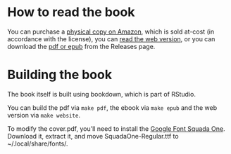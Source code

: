 # How to read the book

You can purchase a [physical copy on Amazon](https://www.amazon.com/dp/B0BRPZTMVK), which is sold at-cost (in accordance with the license), you can [read the web version](https://dmulder.github.io/group-policy-book), or you can download the [pdf or epub](https://github.com/dmulder/group-policy-book/releases) from the Releases page.

# Building the book

The book itself is built using bookdown, which is part of RStudio.

You can build the pdf via `make pdf`, the ebook via `make epub` and the web version via `make website`.

To modify the cover.pdf, you'll need to install the [Google Font Squada One](https://fonts.google.com/specimen/Squada+One). Download it, extract it, and move SquadaOne-Regular.ttf to ~/.local/share/fonts/.
